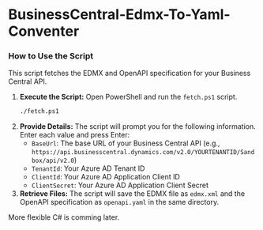 # BusinessCentral-Edmx-To-Yaml-Conventer

### How to Use the Script

This script fetches the EDMX and OpenAPI specification for your Business Central API.

1.  **Execute the Script:** Open PowerShell and run the `fetch.ps1` script.
    ```bash
    ./fetch.ps1
    ```
2.  **Provide Details:** The script will prompt you for the following information. Enter each value and press Enter:
    *   `BaseUrl`: The base URL of your Business Central API (e.g., `https://api.businesscentral.dynamics.com/v2.0/YOURTENANTID/Sandbox/api/v2.0`)
    *   `TenantId`: Your Azure AD Tenant ID
    *   `ClientId`: Your Azure AD Application Client ID
    *   `ClientSecret`: Your Azure AD Application Client Secret
3.  **Retrieve Files:** The script will save the EDMX file as `edmx.xml` and the OpenAPI specification as `openapi.yaml` in the same directory.

More flexible C# is comming later.
